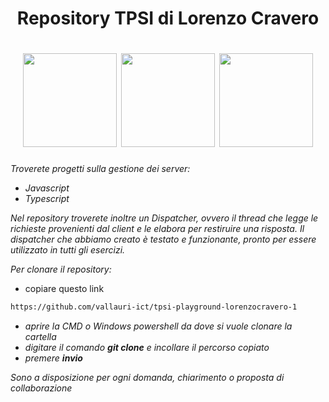 <h1 align="center">Repository TPSI di Lorenzo Cravero</h1>

<h1 align="center">
  <a href="https://www.html.it/"><img src="https://upload.wikimedia.org/wikipedia/commons/thumb/6/61/HTML5_logo_and_wordmark.svg/512px-HTML5_logo_and_wordmark.svg.png" width="150px" /></a>
  <a href="https://www.javascript.com/"><img src="http://maurizioregoli.it/wp-content/uploads/2021/01/programmatore-siena-javascript-2752148-2284965.png" width="150px" /></a>
  <a href="https://www.typescriptlang.org/"><img src="https://upload.wikimedia.org/wikipedia/commons/thumb/4/4c/Typescript_logo_2020.svg/1200px-Typescript_logo_2020.svg.png" width="150px" /></br></a>
</h1>

*Troverete progetti sulla gestione dei server:*

  - *Javascript*
  - *Typescript*

*Nel repository troverete inoltre un Dispatcher, ovvero il thread che legge le richieste provenienti dal client e le elabora per restiruire una risposta.
Il dispatcher che abbiamo creato è testato e funzionante, pronto per essere utilizzato in tutti gli esercizi.*

*Per clonare il repository:*
- copiare questo link
```bash
https://github.com/vallauri-ict/tpsi-playground-lorenzocravero-1
```
- *aprire la CMD o Windows powershell da dove si vuole clonare la cartella*
- *digitare il comando **git clone** e incollare il percorso copiato*
- *premere **invio***

*Sono a disposizione per ogni domanda, chiarimento o proposta di collaborazione*
